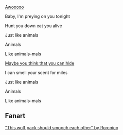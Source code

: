 <!-- title: Animals -->

[Awooooo](#embed:https://www.youtube.com/live/uX0rZYSrb4Q?si=DSfIxWFuDET8gipE&t=404)

Baby, I'm preying on you tonight

Hunt you down eat you alive

Just like animals

Animals

Like animals-mals

[Maybe you think that you can hide](#embed:https://www.youtube.com/live/uX0rZYSrb4Q?si=ygzF1V3H5aVxDjwl&t=6658)

I can smell your scent for miles

Just like animals

Animals

Like animals-mals

## Fanart

["This wolf pack should smooch each other" by Roronico](https://x.com/roronico1512/status/1919665039730213267)

<!-- kiara, cecilia -->
